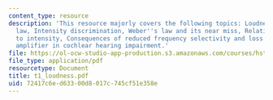 ```yaml
---
content_type: resource
description: 'This resource majorly covers the following topics: Loudness, Stevens''
  law, Intensity discrimination, Weber''s law and its near miss, Relation of loudness
  to intensity, Consequences of reduced frequency selectivity and loss of cochlear
  amplifier in cochlear hearing impairment.'
file: https://ol-ocw-studio-app-production.s3.amazonaws.com/courses/hst-723j-neural-coding-and-perception-of-sound-spring-2005/72417c6ed63300d8017c745cf51e358e_t1_loudness.pdf
file_type: application/pdf
resourcetype: Document
title: t1_loudness.pdf
uid: 72417c6e-d633-00d8-017c-745cf51e358e
---
```

